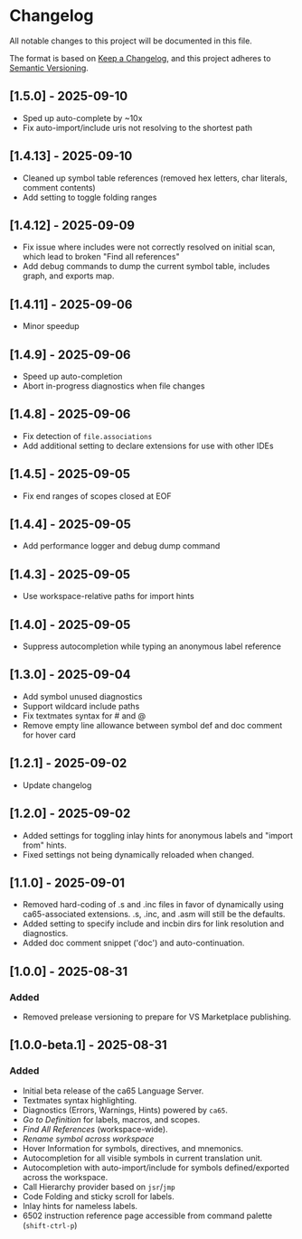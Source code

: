 # Changelog

All notable changes to this project will be documented in this file.

The format is based on [Keep a Changelog](https://keepachangelog.com/en/1.0.0/),
and this project adheres to [Semantic Versioning](https://semver.org/spec/v2.0.0.html).

## [1.5.0] - 2025-09-10
- Sped up auto-complete by ~10x
- Fix auto-import/include uris not resolving to the shortest path

## [1.4.13] - 2025-09-10
- Cleaned up symbol table references (removed hex letters, char literals, comment contents)
- Add setting to toggle folding ranges

## [1.4.12] - 2025-09-09
- Fix issue where includes were not correctly resolved on initial scan, which lead to broken "Find all references"
- Add debug commands to dump the current symbol table, includes graph, and exports map.

## [1.4.11] - 2025-09-06
- Minor speedup

## [1.4.9] - 2025-09-06
- Speed up auto-completion
- Abort in-progress diagnostics when file changes

## [1.4.8] - 2025-09-06
- Fix detection of `file.associations`
- Add additional setting to declare extensions for use with other IDEs 

## [1.4.5] - 2025-09-05
- Fix end ranges of scopes closed at EOF

## [1.4.4] - 2025-09-05
- Add performance logger and debug dump command

## [1.4.3] - 2025-09-05
- Use workspace-relative paths for import hints

## [1.4.0] - 2025-09-05
- Suppress autocompletion while typing an anonymous label reference

## [1.3.0] - 2025-09-04
- Add symbol unused diagnostics
- Support wildcard include paths
- Fix textmates syntax for # and @
- Remove empty line allowance between symbol def and doc comment for hover card

## [1.2.1] - 2025-09-02
- Update changelog

## [1.2.0] - 2025-09-02
- Added settings for toggling inlay hints for anonymous labels and "import from" hints.
- Fixed settings not being dynamically reloaded when changed.

## [1.1.0] - 2025-09-01
- Removed hard-coding of .s and .inc files in favor of dynamically using ca65-associated extensions. .s, .inc, and .asm will still be the defaults.
- Added setting to specify include and incbin dirs for link resolution and diagnostics.
- Added doc comment snippet ('doc') and auto-continuation.

## [1.0.0] - 2025-08-31

### Added
- Removed prelease versioning to prepare for VS Marketplace publishing.

## [1.0.0-beta.1] - 2025-08-31

### Added
- Initial beta release of the ca65 Language Server.
- Textmates syntax highlighting.
- Diagnostics (Errors, Warnings, Hints) powered by `ca65`.
- *Go to Definition* for labels, macros, and scopes.
- *Find All References* (workspace-wide).
- *Rename symbol across workspace*
- Hover Information for symbols, directives, and mnemonics.
- Autocompletion for all visible symbols in current translation unit.
- Autocompletion with auto-import/include for symbols defined/exported across the workspace.
- Call Hierarchy provider based on `jsr`/`jmp`
- Code Folding and sticky scroll for labels.
- Inlay hints for nameless labels.
- 6502 instruction reference page accessible from command palette (`shift-ctrl-p`)
